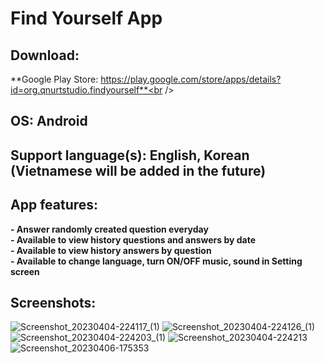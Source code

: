 # Find Yourself App
## Download:
**Google Play Store: https://play.google.com/store/apps/details?id=org.qnurtstudio.findyourself**<br />
## OS: Android
## Support language(s): English, Korean (Vietnamese will be added in the future)
## App features: 
**- Answer randomly created question everyday**<br />
**- Available to view history questions and answers by date**<br />
**- Available to view history answers by question**<br />
**- Available to change language, turn ON/OFF music, sound in Setting screen**<br />
## Screenshots:
![Screenshot_20230404-224117_(1)](https://user-images.githubusercontent.com/86500497/230331835-6147f769-57b4-447b-b8ee-c22feb74c666.png)
![Screenshot_20230404-224126_(1)](https://user-images.githubusercontent.com/86500497/230331841-3aac6116-081b-4c0a-b328-29bc0aa3a2b3.png)
![Screenshot_20230404-224203_(1)](https://user-images.githubusercontent.com/86500497/230331852-94f0bcec-e348-425a-b3e7-d3692f7e0d75.png)
![Screenshot_20230404-224213](https://user-images.githubusercontent.com/86500497/230331863-1830a6c0-5691-45e2-9f99-c8d501b42e64.png)
![Screenshot_20230406-175353](https://user-images.githubusercontent.com/86500497/230332608-a6d10a10-a41a-4865-8759-f6e9831d708d.png)
